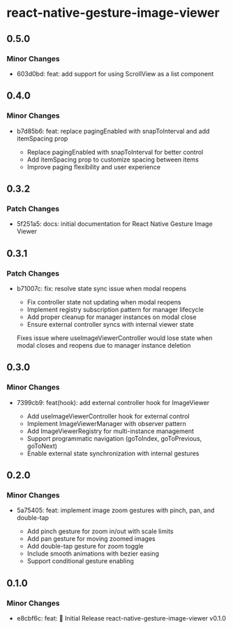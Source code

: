 # react-native-gesture-image-viewer

## 0.5.0

### Minor Changes

- 603d0bd: feat: add support for using ScrollView as a list component

## 0.4.0

### Minor Changes

- b7d85b6: feat: replace pagingEnabled with snapToInterval and add itemSpacing prop

  - Replace pagingEnabled with snapToInterval for better control
  - Add itemSpacing prop to customize spacing between items
  - Improve paging flexibility and user experience

## 0.3.2

### Patch Changes

- 5f251a5: docs: initial documentation for React Native Gesture Image Viewer

## 0.3.1

### Patch Changes

- b71007c: fix: resolve state sync issue when modal reopens

  - Fix controller state not updating when modal reopens
  - Implement registry subscription pattern for manager lifecycle
  - Add proper cleanup for manager instances on modal close
  - Ensure external controller syncs with internal viewer state

  Fixes issue where useImageViewerController would lose state when modal closes and reopens due to manager instance deletion

## 0.3.0

### Minor Changes

- 7399cb9: feat(hook): add external controller hook for ImageViewer

  - Add useImageViewerController hook for external control
  - Implement ImageViewerManager with observer pattern
  - Add ImageViewerRegistry for multi-instance management
  - Support programmatic navigation (goToIndex, goToPrevious, goToNext)
  - Enable external state synchronization with internal gestures

## 0.2.0

### Minor Changes

- 5a75405: feat: implement image zoom gestures with pinch, pan, and double-tap

  - Add pinch gesture for zoom in/out with scale limits
  - Add pan gesture for moving zoomed images
  - Add double-tap gesture for zoom toggle
  - Include smooth animations with bezier easing
  - Support conditional gesture enabling

## 0.1.0

### Minor Changes

- e8cbf6c: feat: 🎉 Initial Release react-native-gesture-image-viewer v0.1.0
